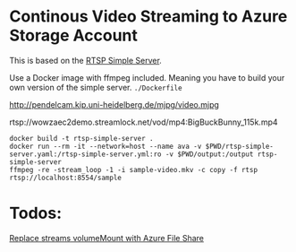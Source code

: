 # Continous Video Streaming to Azure Storage Account

This is based on the [RTSP Simple Server](https://github.com/aler9/rtsp-simple-server).

Use a Docker image with ffmpeg included. Meaning you have to build your own version of the simple server. `./Dockerfile`

http://pendelcam.kip.uni-heidelberg.de/mjpg/video.mjpg

rtsp://wowzaec2demo.streamlock.net/vod/mp4:BigBuckBunny_115k.mp4

```shell
docker build -t rtsp-simple-server .
docker run --rm -it --network=host --name ava -v $PWD/rtsp-simple-server.yaml:/rtsp-simple-server.yml:ro -v $PWD/output:/output rtsp-simple-server
ffmpeg -re -stream_loop -1 -i sample-video.mkv -c copy -f rtsp rtsp://localhost:8554/sample
```

# Todos:

[Replace streams volumeMount with Azure File Share](https://docs.microsoft.com/en-us/azure/aks/azure-files-dynamic-pv)
